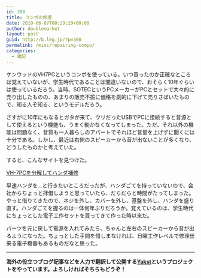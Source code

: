 ```yaml
---
id: 308
title: コンポの修理
date: 2010-06-07T00:29:29+00:00
author: doublemarket
layout: post
guid: http://b.l0g.jp/?p=308
permalink: /misc/repairing-compo/
categories:
  - 雑記
---
```


ケンウッドのVH7PCというコンポを使っている。いつ買ったのか正確なところは覚えていないが、学生時代であることは間違いないので、おそらく10年ぐらいは使っているだろう。当時、SOTECというPCメーカーがPCとセットで大々的に売り出したものの、あまりの販売不振に価格を劇的に下げて売りさばいたもので、知る人ぞ知る、というモデルだろう。

さすがに10年にもなるとガタが来て、ウリだったUSBでPCに接続すると音源として使えるという機能も、うまく動かなくなってしまった。ただ、それ以外の機能は問題なく、音質も一人暮らしのアパートでそれほど音量を上げずに聞くには十分である。しかし、最近は右側のスピーカーから音が出ないことが多くなり、どうしたものかと考えていた。

すると、こんなサイトを見つけた。

<a title="パーマネントリンク VH-7PCを分解してハンダ補修" rel="bookmark" href="http://blog.macfeeling.com/old_article/vh-7pc"><span style="font-weight: normal;">VH-7PCを分解してハンダ補修</span></a>

<span style="font-weight: normal;">早速ハンダを…と行きたいところだったが、ハンダごてを持っていないので、会社からちょっと拝借しようと思っていたら、だらだらと時間がたってしまった。やっと借りてきたので、ネジを外し、カバーを外し、基盤を外し、ハンダを盛り直す。ハンダごてを握るのは一体何年ぶりだろうか。覚えているのは、学生時代にちょっとした電子工作セットを買ってきて作った時以来だ。</span>

<span style="font-weight: normal;">パーツを元に戻して電源を入れてみたら、ちゃんと左右のスピーカーから音が出るようになった。ちょっとした手間を惜しまなければ、日曜工作レベルで修理出来る電子機器もあるものだなと思った。</span>

* * *

**海外の役立つブログ記事などを人力で翻訳して公開する[Yakst](https://yakst.com/ja)というプロジェクトをやっています。よろしければそちらもどうぞ！**
